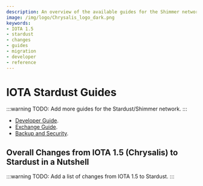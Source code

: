```yaml
---
description: An overview of the available guides for the Shimmer network that also outlines the changes from IOTA 1.5, aka Chrysalis to Stardust.  
image: /img/logo/Chrysalis_logo_dark.png
keywords:
- IOTA 1.5
- stardust
- changes
- guides
- migration
- developer
- reference
---
```


# IOTA Stardust Guides

:::warning
TODO: Add more guides for the Stardust/Shimmer network.
:::

- [Developer Guide](https://wiki.iota.org/chrysalis-docs/guides/developer).
- [Exchange Guide](https://wiki.iota.org/chrysalis-docs/guides/exchange).
- [Backup and Security](https://wiki.iota.org/chrysalis-docs/guides/backup_security).


## Overall Changes from IOTA 1.5 (Chrysalis) to Stardust in a Nutshell

:::warning
  TODO: Add a list of changes from IOTA 1.5 to Stardust.
:::
